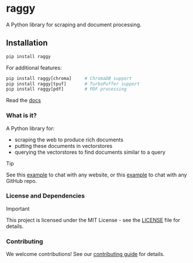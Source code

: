 # raggy

A Python library for scraping and document processing.

## Installation

```python
pip install raggy
```

For additional features:
```python
pip install raggy[chroma]     # ChromaDB support
pip install raggy[tpuf]       # TurboPuffer support
pip install raggy[pdf]        # PDF processing
```

Read the [docs](https://zzstoatzz.github.io/raggy/)

### What is it?

A Python library for:

- scraping the web to produce rich documents
- putting these documents in vectorstores
- querying the vectorstores to find documents similar to a query

> [!TIP]
> See this [example](https://github.com/zzstoatzz/raggy/blob/main/examples/chat_with_X/website.py) to chat with any website, or this [example](https://github.com/zzstoatzz/raggy/blob/main/examples/chat_with_X/repo.py) to chat with any GitHub repo.

### License and Dependencies

> [!IMPORTANT]
> This project is licensed under the MIT License - see the [LICENSE](LICENSE) file for details.

### Contributing

We welcome contributions! See our [contributing guide](https://zzstoatzz.github.io/raggy/contributing) for details.
